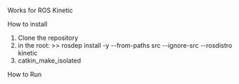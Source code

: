 Works for ROS Kinetic 

How to install 

1. Clone the repository 
2. in the root: >> rosdep install -y --from-paths src --ignore-src --rosdistro kinetic 
3. catkin_make_isolated

How to Run 
